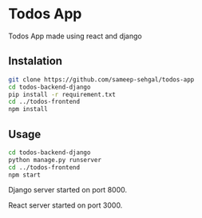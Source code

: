 # Todos App

Todos App made using react and django

## Instalation

```bash
git clone https://github.com/sameep-sehgal/todos-app
cd todos-backend-django
pip install -r requirement.txt
cd ../todos-frontend
npm install
```

## Usage

```bash
cd todos-backend-django
python manage.py runserver
cd ../todos-frontend
npm start
```
Django server started on port 8000.

React server started on port 3000.


